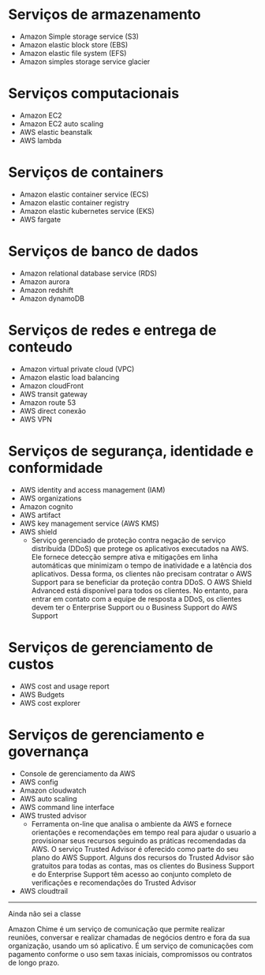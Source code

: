 # **Serviços de armazenamento**

- Amazon Simple storage service (S3)
- Amazon elastic block store (EBS)
- Amazon elastic file system (EFS)
- Amazon simples storage service glacier

# **Serviços computacionais**

- Amazon EC2
- Amazon EC2 auto scaling
- AWS elastic beanstalk
- AWS lambda

# **Serviços de containers**

- Amazon elastic container service (ECS)
- Amazon elastic container registry
- Amazon elastic kubernetes service (EKS)
- AWS fargate

# **Serviços de banco de dados**

- Amazon relational database service (RDS)
- Amazon aurora
- Amazon redshift
- Amazon dynamoDB

# **Serviços de redes e entrega de conteudo**

- Amazon virtual private cloud (VPC)
- Amazon elastic load balancing
- Amazon cloudFront
- AWS transit gateway
- Amazon route 53
- AWS direct conexão
- AWS VPN

# **Serviços de segurança, identidade e conformidade**

- AWS identity and access management (IAM)
- AWS organizations
- Amazon cognito
- AWS artifact
- AWS key management service (AWS KMS)
- AWS shield
  - Serviço gerenciado de proteção contra negação de serviço distribuída (DDoS) que protege os aplicativos executados na AWS. Ele fornece detecção sempre ativa e mitigações em linha automáticas que minimizam o tempo de inatividade e a latência dos aplicativos. Dessa forma, os clientes não precisam contratar o AWS Support para se beneficiar da proteção contra DDoS. O AWS Shield Advanced está disponível para todos os clientes. No entanto, para entrar em contato com a equipe de resposta a DDoS, os clientes devem ter o Enterprise Support ou o Business Support do AWS Support

# **Serviços de gerenciamento de custos**

- AWS cost and usage report
- AWS Budgets
- AWS cost explorer

# **Serviços de gerenciamento e governança**

- Console de gerenciamento da AWS
- AWS config
- Amazon cloudwatch
- AWS auto scaling
- AWS command line interface
- AWS trusted advisor
  - Ferramenta on-line que analisa o ambiente da AWS e fornece orientações e recomendações em tempo real para ajudar o usuario a provisionar seus recursos seguindo as práticas recomendadas da AWS. O serviço Trusted Advisor é oferecido como parte do seu plano do AWS Support. Alguns dos recursos do Trusted Advisor são gratuitos para todas as contas, mas os clientes do Business Support e do Enterprise Support têm acesso ao conjunto completo de verificações e recomendações do Trusted Advisor
- AWS cloudtrail

---

Ainda não sei a classe

Amazon Chime é um serviço de comunicação que permite realizar reuniões, conversar e realizar chamadas de negócios dentro e fora da sua organização, usando um só aplicativo. É um serviço de comunicações com pagamento conforme o uso sem taxas iniciais, compromissos ou contratos de longo prazo.
